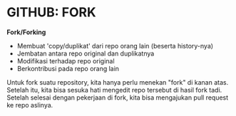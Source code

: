 # GITHUB: FORK

**Fork/Forking**
- Membuat 'copy/duplikat' dari repo orang lain (beserta history-nya)
- Jembatan antara repo original dan duplikatnya
- Modifikasi terhadap repo original
- Berkontribusi pada repo orang lain

Untuk fork suatu repository, kita hanya perlu menekan "fork" di kanan atas. Setelah itu, kita bisa sesuka hati mengedit repo tersebut di hasil fork tadi. Setelah selesai dengan pekerjaan di fork, kita bisa mengajukan pull request ke repo aslinya.
